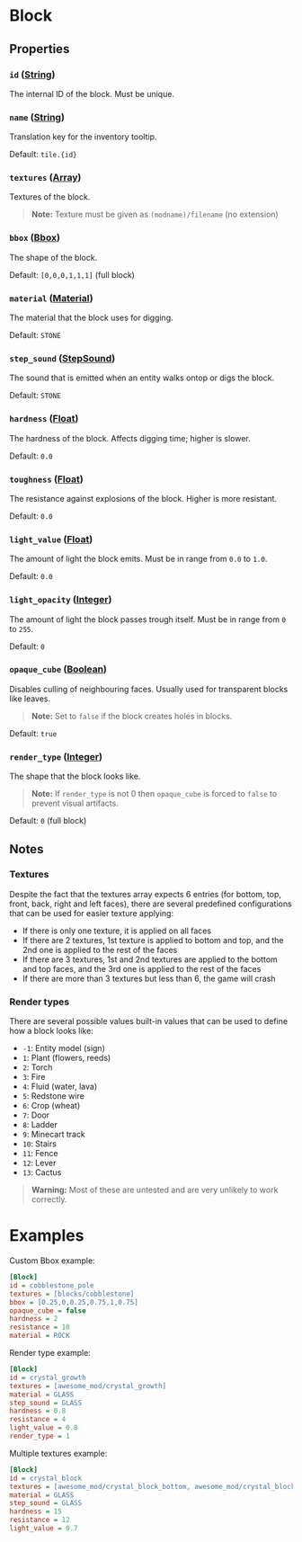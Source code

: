 # Block

## Properties
### `id` ([String](../Types.md#String))
The internal ID of the block. 
Must be unique.

### `name` ([String](../Types.md#String))
Translation key for the inventory tooltip.

Default: `tile.{id}`

### `textures` ([Array](../Types.md#Array))
Textures of the block.

> **Note:** Texture must be given as `(modname)/filename` (no extension)

### `bbox` ([Bbox](../Types.md#Bbox))
The shape of the block.

Default: `[0,0,0,1,1,1]` (full block)

### `material` ([Material](../Types.md#Material))
The material that the block uses for digging.

Default: `STONE`

### `step_sound` ([StepSound](../Types.md#StepSound))
The sound that is emitted when an entity walks ontop or digs the block.

Default: `STONE`

### `hardness` ([Float](../Types.md#Float))
The hardness of the block. 
Affects digging time; higher is slower.

Default: `0.0`

### `toughness` ([Float](../Types.md#Float))
The resistance against explosions of the block. 
Higher is more resistant.

Default: `0.0`

### `light_value` ([Float](../Types.md#Float))
The amount of light the block emits.
Must be in range from `0.0` to `1.0`.

Default: `0.0`

### `light_opacity` ([Integer](../Types.md#Integer))
The amount of light the block passes trough itself.
Must be in range from `0` to `255`.

Default: `0`

### `opaque_cube` ([Boolean](../Types.md#Boolean))
Disables culling of neighbouring faces.
Usually used for transparent blocks like leaves.
> **Note:** Set to `false` if the block creates holes in blocks.

Default: `true`

### `render_type` ([Integer](../Types.md#Integer))
The shape that the block looks like.
> **Note:** If `render_type` is not 0 then `opaque_cube` is forced to `false` to prevent visual artifacts.

Default: `0` (full block)

## Notes
[Textures]: #Textures
[Render Types]: #Render%20types
### Textures
Despite the fact that the textures array expects 6 entries (for bottom, top, front, back, right and left faces), there are several predefined configurations that can be used for easier texture applying:
- If there is only one texture, it is applied on all faces
- If there are 2 textures, 1st texture is applied to bottom and top, and the 2nd one is applied to the rest of the faces
- If there are 3 textures, 1st and 2nd textures are applied to the bottom and top faces, and the 3rd one is applied to the rest of the faces
- If there are more than 3 textures but less than 6, the game will crash

### Render types
There are several possible values built-in values that can be used to define how a block looks like: 
- `-1`: Entity model (sign)
- `1`: Plant (flowers, reeds)
- `2`: Torch
- `3`: Fire
- `4`: Fluid (water, lava)
- `5`: Redstone wire
- `6`: Crop (wheat)
- `7`: Door
- `8`: Ladder
- `9`: Minecart track
- `10`: Stairs
- `11`: Fence
- `12`: Lever
- `13`: Cactus
> **Warning:** Most of these are untested and are very unlikely to work correctly.

# Examples
Custom Bbox example:
```ini
[Block]
id = cobblestone_pole
textures = [blocks/cobblestone]
bbox = [0.25,0,0.25,0.75,1,0.75]
opaque_cube = false
hardness = 2
resistance = 10
material = ROCK
```
Render type example:
```ini
[Block]
id = crystal_growth
textures = [awesome_mod/crystal_growth]
material = GLASS
step_sound = GLASS
hardness = 0.8
resistance = 4
light_value = 0.8
render_type = 1
```
Multiple textures example:
```ini
[Block]
id = crystal_block
textures = [awesome_mod/crystal_block_bottom, awesome_mod/crystal_block_side, awesome_mod/crystal_block_top]
material = GLASS
step_sound = GLASS
hardness = 15
resistance = 12
light_value = 0.7
```